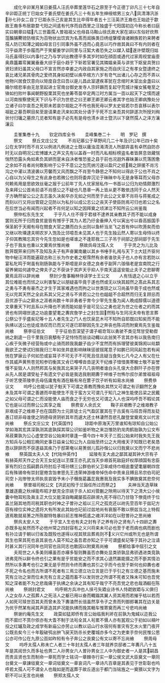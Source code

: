 <!-- { "loadSidebar": true } -->
　　成化辛卯某月某日姜孺人汪氏卒葬里莲华石之原至于今正德丁卯凡三十七年自辛卯距正统丁巳始女于姜氏壁在姜氏凡三十有五年生绅绶绾男三女八凤清漙汛浙孙七孙女二自丁巳距永乐己亥是其生比卒得年者五十三汪英济王裔也王始迹于歙故王裔多布居歙婺弋阳之间逺有代序而自西里之汪独盛于弋阳国初迄今称长者曰庭实曰朝章曰韫凡三世葢孺人曽祖祖父也母县马鞍山徐氏故大家在湖以东俗好炊熬菹醢脯臡镑防根实为百物状出饮宾为名髙而闺姝类日绣组鞶缨诲诸婣族若钓来聘者孺人防已知薄之姆如母言日引同事外虽不违而心竟恶以巧作凿其眞曰不有内则者在习乎益肃于歩履而严于笑颦姜学训同里与汪絜大者恐失之以媒入韫遂许壁既归姑马氏喜得妇以内事付之乃与学训出教德平多其岁时如在顔靣或遇代过家周视堂庙壸奥鼎簋羃帟翼翼垂垂大综于庭仆趋于下斩若官署见其隣媪亲英与讲贫下妪叟具贺曰贤妇贤妇虽其父母口不宣言然亦幸姜之内政自其家施之而自庆汪之有孝女暨逮终之哀比诸兄弟其骨肉之爱终其身如初壁以疾卒绾方六岁有竒气出诸儿心存之而不弄以他物兴居食饮意向以矩度自念曰吾以是儿昌此室逮疾革犹在念绾时未室出金盏曰以婚尔绾悲率由无怠至起进士官南台御史发寺人宗奸蹶而复起守荒城计摧女猺奄至之锋如扫败叶事闻朝野股栗其究也坐筹苓苗卒定两江时方属当一靣以起天下之懦而遽以河南按察使死天下识与不识为世悲之曰玊卿玊卿玊卿云者其字也始玊卿病豫处分立诸子曰尔哀吾之死耶未若哀尔祖妣之不传也我死毋以罗太史铭若尔吾哀移以表尔祖妣之墓吾瞑目矣至是请果走汛来如其处分语于乎死不忘亲吾其何辞遂次所授刘绚状付归镵之墓庶几览者知有是子必先有是母也清乡进士暨汛以下褎然孺人之泽方瀼瀼云










　　圭峯集巻十九
　　钦定四库全书
　　圭峰集巻二十
　　明　罗玘　撰
　　祭文
　　祭丘文庄公文
　　不肖玘慕公于草野间几二十年及识公年已四十矣公在太学时而不肖又以例进凡例进之士既以庸浊混淆清流人所鄙弃虽有卓然自防亦时无以自明况公宏博雄大之声又先有以盖吞一时而凡私相标榜盗名者皆屏息敛藏惴惴然恐露头角如素负其妍而寔未自决者惟恐鉴之县于前也况遐外寡昧兼以荒落困惫之余如不肖者尚何敢影响于公乎不意公之包荒纳污遂以盈尺之纸屑之辞援不肖污沟之中濯以清波袭以芳馨而又风而飘之不肖至今静思之不知何以得此于公也不肖之心自以为父母生之有此身也若微公也则将委弃沉沦于昧昧中与无是身等耳而父母亦何赖焉用是思欲效丝毫之报于公前年丁先人忧家居私作一书首以公归为劝情颇激烈及来拜公公首肯前语不肖感公之不疑也凡恳章一再上皆从更不敢依违同于众人然天子方确然留公公之去志虽久决矣卒亦无如之何而至于此公之文章不肖将与蒋冕成之而刻以行又将出管窥之见防以为私抄以成公志公之丧天子使臣防焉可归也若公之名在后世当必有闻而兴起者不肖何足以知之因拜奠之顷涕泣不知所云公尚鉴哉
　　祭仲松东先生文
　　于乎凡人仕不得于君禄不逮养其亲教其子而不能以成身罢则无所于归而食贫是皆有憾乎于其为人若乃纡金垂绅入兮以寅出兮以昏高振国手保圣躬于天阍有母在閤食大官之膳而白头出则以鱼轩当龙飞之首有仲以吹箎矣而伯又继以吹壎逮夫明农岁入饱及比邻噫吾未见其人也于先生独云然人寄以生母恃以终子仰其教隣忘其穷今先生忽如是也嗟谁之不逢耶我二三子吊于祠部之邸祠部于先生子也于我友也重以文奠焉伏惟尚飨
　　祭故呉母沈孺人文
　　于乎灵之为儿比及胜笄既笄来归所不及知及夫子有声奋翼南畿以其乡书唾手礼闱与天下士大廷齐驱何物中秘汪洋而能遍窥古称三长为作史者之枢霈然有余者谁欤夫子也人亦有言若防以宴私牝鸣于埘虽有刚肠孰能与于斯噫是非女德之良者乎副笄六珈偕老是宜南院之行留养舅姑何遽夺之俾夫子之不获诀于其庐天乎抑人乎南天遥遥安能止夫子之悲聊寄奠焉且将以辞尚飨
　　祭封少詹事翰林侍读学士王公文
　　人有恬退之心以立乎其位难能也而怵之以利害掣之以朋疑虽毕竟于遂也然或无以快其超然之髙此系其志之勇与不勇有豪杰之才生于其家难遇也而拘之以世类狃之以习尚虽毕竟于成也然或无以完其天然之全此系其父兄之贤与不贤若公之仕也龃龃不合超然而归无复顾忌而且优游于山之巅水之涯者尚数十年非勇者乎育今少宰先生蚤为闻人晩成醇儒以道德文章重天下时且系以升降也不贤而能如是乎是可见公之勇也足为世之仕者之的而其贤也有阴翊世道之功逾耋望耄之夀宾詹学士之封生固然殁与生同况夫帝有恩言葬公祭公于乎盛矣玘等十五人者先生之门人也饮泉芘木可不知所自耶既曰知矣而不能执绋以送公也徒成浩叹而已而又可遂已耶聊因先生之奔丧也陈词而附奠焉先生鉴哉尚飨
　　祭李征伯文
　　于乎征伯吾深望子谓子崛竒驾以勇驶不类见驽甘受勒辔纳之剧逵一日千里我日衰頺有子足恃恃而翁谈动輙以此翁笑不言其亦有以我告南归心疾于矢微子经营殆或中止骑而顾我我覰子齿少不宜然而有拆理譬彼美锦阂以纰纇我欲玊之使试妇揣我归三年如坐井底影响昧昧惩彼揺尾意子如鹏已同风起忽若有闻恍在梦寐云子何如恐或妄耳子不可无子不可死且信且疑当食失匕凡今之人有父在仕作其威声黄熊苍兕矧参钧衡其又肻已噂噂沓沓逆天干纪维子愔愔类寒畯士敬不妄誉慢不妄毁人人则然邦其与矣我其北来哭子凡几丧明者谁白头孔偯大合群阡子亦在啓从先人居是谓受祉子有遗文宁必皆是我选我剔期夀于梓维子勿怖尔叔尔弟曽祖祖母子听艺使茶陵李氏母伍庸鬼有酒在觞有帛在篚子饮子听有如易水尚飨
　　祭费叅议文
　　呜呼公也能以犹子魁天下可谓之善教而豫处其然又可谓之有识翻然乞身未及其年可谓之善遯而卒能使生不竞于蛮方又可谓几于知几之神生能使吕梁之民戴之如父母可谓之仁而没能使人庙而食之于无穷也又可谓之入人也深呜呼吾不暇论其它也是以过而祭公公其享之哉
　　祭费安人余氏文
　　鞠子非艰教子之维艰教子非艰成子之维艰子也在国蔚为士元匪徒士元气盈区寰其在于古奚有马班吾得而友砭愚订顽非母谁使之阴德母贤阴祈其年而遽大还士林凄然吾悲孔酸登堂奠焉文以代言尚飨
　　祭丘文庄公文【代英国作】
　　琼距中原海天万里谁知有琼知自公始公学如海其宏其深孰测其底孰探其琛公识如鉴听物之来岂惟防豹龙肉鹤胎孰为公文布帛菽粟孰为公心虚堂空谷公始来时章逢一儒今四十年天子三孤公始来时我失先王我方知兵与公相忘晩同史事日益亲公知公为人自始至终公之大用维天子知既已老矣恳恳以辞辞而不获遂益其疾乃于邸第奄以易箦弱儿孤孙偕公以归我奠以文而宁不悲尚飨
　　祭英国太夫人文【代陆仲英作】
　　延陵有支大卤之鄙其凝其钟大宗有子有赫英邦天作之合天王女妃连以玊牒王亦孔武当天歩艰首死敌庭奸权厚顔国有忠臣家有烈妇立孤嗣爵兵符肘后子壻孙甥三公群伯祈父卫率咸侍巾帼逾耋望耄屡朝四宫后有殊锡帝有崇封寔倦含饴聿思先王违荣神游维帝悼伤命中贵来且赙且吊宗伯司祀司空卜兆惨惨太师执丧哀毁予末小子僭施葛藟芘我惠我及我实多不腆致奠其悲奈何尚飨
　　祭曽祖司税公文【洪武初殁于兰谿任所过而祭之】
　　夫神当天造草昧羣雄逐鹿之秋绰能布昭才猷克全宗祧于杀人如刈菅蒯之隙用以待天下之清大公小侯囊中物耳矧及眞主正大位又能深自晦藏屡孤召辟濒九死不得已乃甘隐下僚竟终于位盖兰谿其地而司税其职也时神之子曽孙之祖以三尺之孤克还以祔先茔百年于兹玘方窃有禄位实神之遗将大有所发此其始也玘前过兹地尚有衰服不敢以祭兹当北上特假道焉敢就易箦之所陈献特牲暴曰前志惟神孤逺之魂洋洋如在以慰曽孙之思尚飨
　　祭呉太安人文
　　于乎宜人生也有夫之封有子之养有孙之贤有八十四龄之夀亦既多祉矣然而不必他州常之四封容有之义兴将来未可必也至于老而病也病而剧也有孙泣请于朝以归省及既殁也遂得以视其殡且葬焉则不义兴它州或所无也是所谓其生也荣其死也哀其哀也人莫不知之虽吾君亦知之于乎可谓盛矣玘等于其孙之泣请时甚义其行况同年也同官也且同志也敢因以附奠焉尚飨
　　祭都给事中屈引之文
　　夫观世之人多美则襮虽否亦襮多智则舞虽否亦舞处显类骄孰显弗骄遇进类竞孰进弗竞所以鲜令终也引之果有是乎贫能安之而不求其心退然羸能摄之而不斵其情泊然所以多夀考也引之果无是乎然则令终而夀也其引之乎而今也至于斯何也抑夀也者不死之令名也而古所谓不死者有三焉立德立功立言是已于乎引之有立德之基而施未究有立功之渐而位未充有立言之蕴而畜不以发则世之所谓不死者又殊未可知也吾党知之深者能不为之悲哉痛于执绋之余诀之其有知乎哉宁不亮吾党之悲也哉酒殽在陈尚飨
　　祭胡封君文
　　呜呼朔方兵冲也人挟弓矢廼业诗书人恃虣敓廼与义俱归人之女存人之孤葬人之死活人之躯已用以奋而輙蹋其翼人资其用而若摧乎枯以若而人如死可赎世百其夫而曾未及下夀溘然长徂虽然享令子之贵而列御郎署其在边关是为优乎然某有闻其声匪造其庐况能执绋而挽其輀车惟寄奠而再三兮悲呜尚飨
　　祭谢约庵先生文
　　政莫如猛郑侨有言公始临我利斧在前孰为鬼蜮以迩我公而不縻烂不贳尔侬亦有大眚不制于法茍全其人茍累不慑人亦有嚚观公于初如以槁叶投之红罏及政之成学有新庙公亦劳止以教以诏山行水宿何有害灾有乞水火里门夜开公既去矣今三十年鷇破鸮出拚飞戻天防杀长吏覆城亦多今之为吏束手奈何民惟公思公亦可作公在九原公靣如昨矧有令子奔公之丧奠公有文以寄不忘尚飨
　　祭周母文
　　呜呼太孺人称未亡人者三十年封太孺人者三年就养京邸者二年夀凡八十五年是其阅世久而多祉也男二人孙男女六人曽孙男女三人中为御史者一人是其嗣昌而贵且贤也生而制命一章死而学士铭词一章棘寺行实一章公侯文武大臣奠文一章同台奠文一章諌垣奠文一章词垣奠文一章哀词凡一章诗凡百章是其表见于世彰彰也呜呼若太孺人可不谓全人也哉如是而返葬于故丘道出于都门当铭旌之一奠猥以文字为职不可以无言也尚飨
　　祭郑太孺人文
